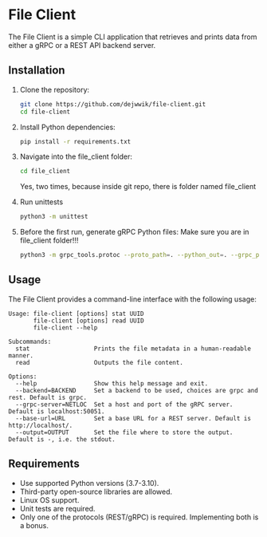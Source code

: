 # File Client

The File Client is a simple CLI application that retrieves and prints data from either a gRPC or a REST API backend server.

## Installation

1. Clone the repository:
   ```bash
   git clone https://github.com/dejwwik/file-client.git
   cd file-client
   ```

2. Install Python dependencies:
   ```bash
   pip install -r requirements.txt
   ```

3. Navigate into the file_client folder:
   ```bash
   cd file_client
   ```
   Yes, two times, because inside git repo, there is folder named file_client

4. Run unittests
   ```bash
   python3 -m unittest
   ```

5. Before the first run, generate gRPC Python files:
   Make sure you are in file_client folder!!!
   ```bash
   python3 -m grpc_tools.protoc --proto_path=. --python_out=. --grpc_python_out=. service_file.proto
   ```

## Usage

The File Client provides a command-line interface with the following usage:

```vbnet
Usage: file-client [options] stat UUID
       file-client [options] read UUID
       file-client --help

Subcommands:
  stat                  Prints the file metadata in a human-readable manner.
  read                  Outputs the file content.

Options:
  --help                Show this help message and exit.
  --backend=BACKEND     Set a backend to be used, choices are grpc and rest. Default is grpc.
  --grpc-server=NETLOC  Set a host and port of the gRPC server. Default is localhost:50051.
  --base-url=URL        Set a base URL for a REST server. Default is http://localhost/.
  --output=OUTPUT       Set the file where to store the output. Default is -, i.e. the stdout.
```

## Requirements

- Use supported Python versions (3.7-3.10).
- Third-party open-source libraries are allowed.
- Linux OS support.
- Unit tests are required.
- Only one of the protocols (REST/gRPC) is required. Implementing both is a bonus.
